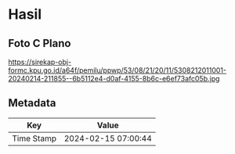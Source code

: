# Hasil

## Foto C Plano

https://sirekap-obj-formc.kpu.go.id/a64f/pemilu/ppwp/53/08/21/20/11/5308212011001-20240214-211855--6b5112e4-d0af-4155-8b6c-e6ef73afc05b.jpg


## Metadata

| Key        | Value               |
| ---------- | ------------------- |
| Time Stamp | 2024-02-15 07:00:44 |



